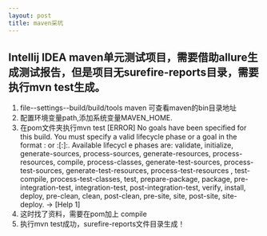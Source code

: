 ```yaml
---
layout: post
title: maven采坑
---
```


## Intellij IDEA maven单元测试项目，需要借助allure生成测试报告，但是项目无surefire-reports目录，需要执行mvn test生成。
1. file--settings--build/build/tools maven 可查看maven的bin目录地址
2. 配置环境变量path,添加系统变量MAVEN_HOME.
3. 在pom文件夹执行mvn test
[ERROR] No goals have been specified for this build. You must specify a valid lifecycle phase or a goal in the format <plugin-prefix>:<goal> or <plugin-group-id>:<plugin-artifact-id>[:<plugin-version>]:<goal>. Available lifecycl
e phases are: validate, initialize, generate-sources, process-sources, generate-resources, process-resources, compile, process-classes, generate-test-sources, process-test-sources, generate-test-resources, process-test-resources
, test-compile, process-test-classes, test, prepare-package, package, pre-integration-test, integration-test, post-integration-test, verify, install, deploy, pre-clean, clean, post-clean, pre-site, site, post-site, site-deploy.
-> [Help 1]
4. 这时找了资料，需要在pom加上
    <build>
        <defaultGoal>compile</defaultGoal>
    </build>
5. 执行mvn test成功，surefire-reports文件目录生成！



